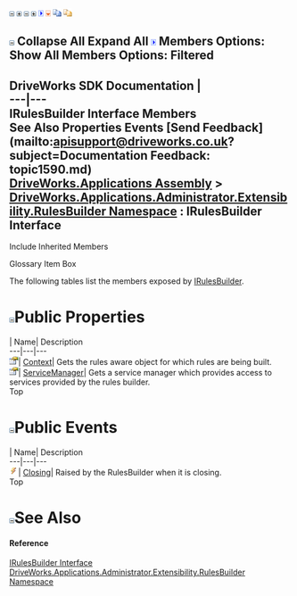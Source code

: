 ![](dotnetimages/collapse.gif) ![](dotnetimages/expand.gif) ![](dotnetimages/collapse.gif) ![](dotnetimages/expand.gif) ![](dotnetimages/drpdown.gif) ![](dotnetimages/drpdown_orange.gif) ![](dotnetimages/copycode.gif) ![](dotnetimages/copycodeHighlight.gif)

![](dotnetimages/collapse.gif) Collapse All Expand All ![](dotnetimages/drpdown.gif) Members Options: Show All  Members Options: Filtered   
---  
DriveWorks SDK Documentation  |   
---|---  
IRulesBuilder Interface Members   
See Also Properties Events [Send Feedback](mailto:apisupport@driveworks.co.uk?subject=Documentation Feedback: topic1590.md)  
[DriveWorks.Applications Assembly](topic13.md) > [DriveWorks.Applications.Administrator.Extensibility.RulesBuilder Namespace](topic1581.md) : IRulesBuilder Interface  
---  
  
Include Inherited Members    


Glossary Item Box

The following tables list the members exposed by [IRulesBuilder](topic1590.md).

# ![](dotnetimages/collapse.gif)Public Properties

| Name| Description  
---|---|---  
![ Property](dotnetimages/Property.gif)| [Context](topic1595.md)| Gets the rules aware object for which rules are being built.   
![ Property](dotnetimages/Property.gif)| [ServiceManager](topic1596.md)| Gets a service manager which provides access to services provided by the rules builder.   
Top

# ![](dotnetimages/collapse.gif)Public Events

| Name| Description  
---|---|---  
![ Event](dotnetimages/Event.gif)| [Closing](topic1597.md)| Raised by the RulesBuilder when it is closing.   
Top

# ![](dotnetimages/collapse.gif)See Also

#### Reference

[IRulesBuilder Interface](topic1590.md)   
[DriveWorks.Applications.Administrator.Extensibility.RulesBuilder Namespace](topic1581.md)


